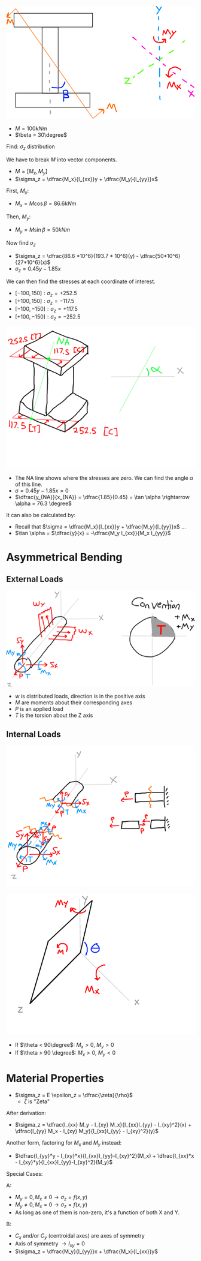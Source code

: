 
![](L08-1.png)

- $M = 100 kNm$
- $\beta = 30\degree$

Find: $\sigma_z$ distribution

We have to break $M$ into vector components.
- $M = [M_x, M_y]$
- $\sigma_z = \dfrac{M_x}{I_{xx}}y + \dfrac{M_y}{I_{yy}}x$

First, $M_x$:
- $M_x = M\cos \beta = 86.6 kNm$

Then, $M_y$:
- $M_y = M\sin \beta = 50 kNm$

Now find $\sigma_z$
- $\sigma_z = \dfrac{86.6 *10^6}{193.7 * 10^6}(y) - \dfrac{50*10^6}{27*10^6}(x)$
- $\sigma_z = 0.45y - 1.85x$

We can then find the stresses at each coordinate of interest.
- $[-100, 150]: \sigma_z = +252.5$
- $[+100, 150]: \sigma_z = -117.5$
- $[-100, -150]: \sigma_z = +117.5$
- $[+100, -150]: \sigma_z = -252.5$

![](L08-2.png)

- The NA line shows where the stresses are zero. We can find the angle $\alpha$ of this line.
- $\sigma = 0.45y - 1.85x = 0$
- $\dfrac{y_{NA}}{x_{NA}} = \dfrac{1.85}{0.45} = \tan \alpha \rightarrow \alpha = 76.3 \degree$

It can also be calculated by:
- Recall that $\sigma = \dfrac{M_x}{I_{xx}}y + \dfrac{M_y}{I_{yy}}x$ $\dots$
- $\tan \alpha = $\dfrac{y}{x} = -\dfrac{M_y I_{xx}}{M_x I_{yy}}$

# Asymmetrical Bending

## External Loads

![](L08-3.png)

- $w$ is distributed loads, direction is in the positive axis
- $M$ are moments about their corresponding axes
- $P$ is an applied load
- $T$ is the torsion about the Z axis

## Internal Loads

![](L08-4.png)

![](L08-5.png)

- If $\theta < 90\degree$: $M_x > 0$, $M_y > 0$
- If $\theta > 90 \degree$: $M_x > 0$, $M_y < 0$

# Material Properties

- $\sigma_z = E \epsilon_z = \dfrac{\zeta}{\rho}$
  - $\zeta$ is "Zeta"

After derivation:
- $\sigma_z = \dfrac{I_{xx} M_y - I_{xy} M_x}{I_{xx}I_{yy} - I_{xy}^2}(x) + \dfrac{I_{yy} M_x - I_{xy} M_y}{I_{xx}I_{yy} - I_{xy}^2}(y)$

Another form, factoring for $M_x$ and $M_y$ instead:
- $\dfrac{I_{yy}*y - I_{xy}*x}{I_{xx}I_{yy}-I_{xy}^2}(M_x) + \dfrac{I_{xx}*x - I_{xy}*y}{I_{xx}I_{yy}-I_{xy}^2}(M_y)$

Special Cases:

A:
- $M_y = 0, M_x \not = 0 \rightarrow \sigma_z = f(x,y)$
- $M_y \not = 0, M_x = 0 \rightarrow \sigma_z = f(x,y)$
- As long as one of them is non-zero, it's a function of both X and Y.

B:
- $C_x$ and/or $C_y$ (centroidal axes) are axes of symmetry
- Axis of symmetry $\rightarrow I_{xy} = 0$
- $\sigma_z = \dfrac{M_y}{I_{yy}}x + \dfrac{M_x}{I_{xx}}y$
